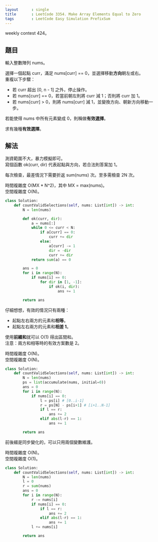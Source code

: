 ```yaml
---
layout      : single
title       : LeetCode 3354. Make Array Elements Equal to Zero
tags        : LeetCode Easy Simulation PrefixSum
---
```

weekly contest 424。  

## 題目

輸入整數陣列 nums。  

選擇一個起點 curr，滿足 nums[curr] == 0，並選擇移動**方向**朝左或右。  
重複以下步驟：  

- 若 curr 超出 [0, n - 1] 之外，停止操作。  
- 若 nums[curr] == 0，若當前朝左則將 curr 減 1；否則將 curr 加 1。  
- 若 nums[curr] > 0，則將 nums[curr] 減 1，並變換方向、朝新方向移動一步。  

若能使得 nums 中所有元素變成 0，則稱做**有效選擇**。  

求有幾種**有效選擇**。  

## 解法

測資範圍不大，暴力模擬即可。  
寫個函數 ok(curr, dir) 代表起點與方向，若合法則答案加 1。  

每次檢查，最差情況下需要折返 sum(nums) 次。至多需檢查 2N 次。  

時間複雜度 O(MX \* N^2)，其中 MX = max(nums)。  
空間複雜度 O(N)。  

```python
class Solution:
    def countValidSelections(self, nums: List[int]) -> int:
        N = len(nums)

        def ok(curr, dir):
            a = nums[:]
            while 0 <= curr < N:
                if a[curr] == 0:
                    curr += dir
                else:
                    a[curr] -= 1
                    dir = -dir
                    curr += dir
            return sum(a) == 0

        ans = 0
        for i in range(N):
            if nums[i] == 0:
                for dir in [1, -1]:
                    if ok(i, dir):
                        ans += 1

        return ans
```

仔細想想，有效的情況只有兩種：  

- 起點左右兩方的元素和**相等**。  
- 起點左右兩方的元素和**相差 1**。  

使用**前綴和**就可以 O(1) 得出區間和。  
注意：兩方和相等時的有效方案數是 2。  

時間複雜度 O(N)。  
空間複雜度 O(N)。  

```python
class Solution:
    def countValidSelections(self, nums: List[int]) -> int:
        N = len(nums)
        ps = list(accumulate(nums, initial=0))
        ans = 0
        for i in range(N):
            if nums[i] == 0:
                l = ps[i] # [0..i-1]
                r = ps[N] - ps[i+1] # [i+1..N-1]
                if l == r:
                    ans += 2
                elif abs(l-r) == 1:
                    ans += 1

        return ans
```

前後綴是同步變化的，可以只用兩個變數維護。  

時間複雜度 O(N)。  
空間複雜度 O(1)。  

```python
class Solution:
    def countValidSelections(self, nums: List[int]) -> int:
        N = len(nums)
        l = 0
        r = sum(nums)
        ans = 0
        for i in range(N):
            r -= nums[i]
            if nums[i] == 0:
                if l == r:
                    ans += 2
                elif abs(l-r) == 1:
                    ans += 1
            l += nums[i]

        return ans
```
